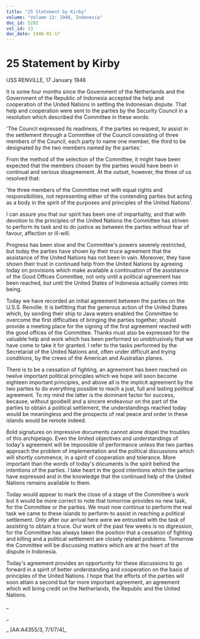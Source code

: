 ```yaml
---
title: "25 Statement by Kirby"
volume: "Volume 13: 1948, Indonesia"
doc_id: 5292
vol_id: 13
doc_date: 1948-01-17
---
```


# 25 Statement by Kirby

USS RENVILLE, 17 January 1948

It is some four months since the Government of the Netherlands and the Government of the Republic of Indonesia accepted the help and cooperation of the United Nations in settling the Indonesian dispute. That help and cooperation were sent to the parties by the Security Council in a resolution which described the Committee in these words:

'The Council expressed its readiness, if the parties so request, to assist in the settlement through a Committee of the Council consisting of three members of the Council, each party to name one member, the third to be designated by the two members named by the parties.'

From the method of the selection of the Committee, it might have been expected that the members chosen by the parties would have been in continual and serious disagreement. At the outset, however, the three of us resolved that:

'the three members of the Committee met with equal rights and responsibilities, not representing either of the contending parties but acting as a body in the spirit of the purposes and principles of the United Nations'.

I can assure you that our spirit has been one of impartiality, and that with devotion to the principles of the United Nations the Committee has striven to perform its task and to do justice as between the parties without fear of favour, affection or ill-will.

Progress has been slow and the Committee's powers severely restricted, but today the parties have shown by their truce agreement that the assistance of the United Nations has not been in vain. Moreover, they have shown their trust in continued help from the United Nations by agreeing today on provisions which make available a continuation of the assistance of the Good Offices Committee, not only until a political agreement has been reached, but until the United States of Indonesia actually comes into being.

Today we have recorded an initial agreement between the parties on the U.S.S. Renville. It is befitting that the generous action of the United States which, by sending their ship to Java waters enabled the Committee to overcome the first difficulties of bringing the parties together, should provide a meeting place for the signing of the first agreement reached with the good offices of the Committee. Thanks must also be expressed for the valuable help and work which has been performed so unobtrusively that we have come to take it for granted. I refer to the tasks performed by the Secretariat of the United Nations and, often under difficult and trying conditions, by the crews of the American and Australian planes.

There is to be a cessation of fighting, an agreement has been reached on twelve important political principles which we hope will soon become eighteen important principles, and above all is the implicit agreement by the two parties to do everything possible to reach a just, full and lasting political agreement. To my mind the latter is the dominant factor for success, because, without goodwill and a sincere endeavour on the part of the parties to obtain a political settlement, the understandings reached today would be meaningless and the prospects of real peace and order in these islands would be remote indeed.

Bold signatures on impressive documents cannot alone dispel the troubles of this archipelago. Even the limited objectives and understandings of today's agreement will be impossible of performance unless the two parties approach the problem of implementation and the political discussions which will shortly commence, in a spirit of cooperation and tolerance. More important than the words of today's documents is the spirit behind the intentions of the parties. I take heart in the good intentions which the parties have expressed and in the knowledge that the continued help of the United Nations remains available to them.

Today would appear to mark the close of a stage of the Committee's work but it would be more correct to note that tomorrow provides no new task, for the Committee or the parties. We must now continue to perform the real task we came to these islands to perform-to assist in reaching a political settlement. Only after our arrival here were we entrusted with the task of assisting to obtain a truce. Our work of the past few weeks is no digression, for the Committee has always taken the position that a cessation of fighting and killing and a political settlement are closely related problems. Tomorrow the Committee will be discussing matters which are at the heart of the dispute in Indonesia.

Today's agreement provides an opportunity for these discussions to go forward in a spirit of better understanding and cooperation on the basis of principles of the United Nations. I hope that the efforts of the parties will soon attain a second but far more important agreement, an agreement which will bring credit on the Netherlands, the Republic and the United Nations.

_

_

_ [AA:A4355/3, 7/1/7/4]_
